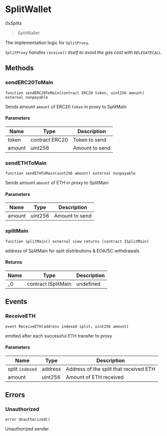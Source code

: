 # SplitWallet

*0xSplits*

> SplitWallet

The implementation logic for `SplitProxy`.

*`SplitProxy` handles `receive()` itself to avoid the gas cost with `DELEGATECALL`.*

## Methods

### sendERC20ToMain

```solidity
function sendERC20ToMain(contract ERC20 token, uint256 amount) external nonpayable
```

Sends amount `amount` of ERC20 `token` in proxy to SplitMain



#### Parameters

| Name | Type | Description |
|---|---|---|
| token | contract ERC20 | Token to send
| amount | uint256 | Amount to send

### sendETHToMain

```solidity
function sendETHToMain(uint256 amount) external nonpayable
```

Sends amount `amount` of ETH in proxy to SplitMain



#### Parameters

| Name | Type | Description |
|---|---|---|
| amount | uint256 | Amount to send

### splitMain

```solidity
function splitMain() external view returns (contract ISplitMain)
```

address of SplitMain for split distributions &amp; EOA/SC withdrawals




#### Returns

| Name | Type | Description |
|---|---|---|
| _0 | contract ISplitMain | undefined



## Events

### ReceiveETH

```solidity
event ReceiveETH(address indexed split, uint256 amount)
```

emitted after each successful ETH transfer to proxy



#### Parameters

| Name | Type | Description |
|---|---|---|
| split `indexed` | address | Address of the split that received ETH |
| amount  | uint256 | Amount of ETH received |



## Errors

### Unauthorized

```solidity
error Unauthorized()
```

Unauthorized sender






